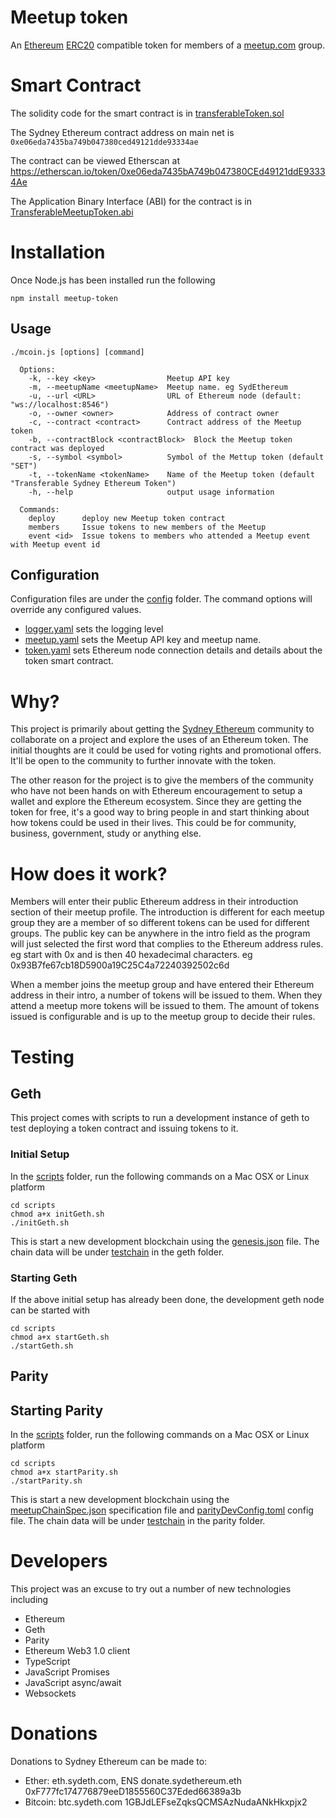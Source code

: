 # Meetup token
An [Ethereum](https://www.ethereum.org/) [ERC20](https://github.com/ethereum/EIPs/issues/20) compatible token for members of a [meetup.com](http://www.meetup.com/) group.

# Smart Contract
The solidity code for the smart contract is in [transferableToken.sol](./contracts/transferableToken.sol)

The Sydney Ethereum contract address on main net is `0xe06eda7435ba749b047380ced49121dde93334ae`

The contract can be viewed Etherscan at https://etherscan.io/token/0xe06eda7435bA749b047380CEd49121ddE93334Ae 

The Application Binary Interface (ABI) for the contract is in [TransferableMeetupToken.abi](./bin/contracts/TransferableMeetupToken.abi)

# Installation
Once Node.js has been installed run the following
```
npm install meetup-token
```

## Usage
```
./mcoin.js [options] [command]

  Options:
    -k, --key <key>                Meetup API key
    -m, --meetupName <meetupName>  Meetup name. eg SydEthereum
    -u, --url <URL>                URL of Ethereum node (default: "ws://localhost:8546")
    -o, --owner <owner>            Address of contract owner
    -c, --contract <contract>      Contract address of the Meetup token
    -b, --contractBlock <contractBlock>  Block the Meetup token contract was deployed
    -s, --symbol <symbol>          Symbol of the Mettup token (default "SET")
    -t, --tokenName <tokenName>    Name of the Meetup token (default "Transferable Sydney Ethereum Token")
    -h, --help                     output usage information

  Commands:
    deploy      deploy new Meetup token contract
    members     Issue tokens to new members of the Meetup
    event <id>  Issue tokens to members who attended a Meetup event with Meetup event id
```
## Configuration
Configuration files are under the [config](./config) folder. The command options will override any configured values.

* [logger.yaml](config/logger.yaml) sets the logging level
* [meetup.yaml](config/meetup.yaml) sets the Meetup API key and meetup name.
* [token.yaml](config/token.yaml) sets Ethereum node connection details and details about the token smart contract.

# Why?
This project is primarily about getting the [Sydney Ethereum](https://www.meetup.com/SydEthereum/) community to collaborate on a project and explore the uses of an Ethereum token. The initial thoughts are it could be used for voting rights and promotional offers. It'll be open to the community to further innovate with the token.

The other reason for the project is to give the members of the community who have not been hands on with Ethereum encouragement to setup a wallet and explore the Ethereum ecosystem. Since they are getting the token for free, it's a good way to bring people in and start thinking about how tokens could be used in their lives. This could be for community, business, government, study or anything else.

# How does it work?
Members will enter their public Ethereum address in their introduction section of their meetup profile. The introduction is different for each meetup group they are a member of so different tokens can be used for different groups.
The public key can be anywhere in the intro field as the program will just selected the first word that complies to the Ethereum address rules. eg start with 0x and is then 40 hexadecimal characters. eg 0x93B7fe67cb18D5900a19C25C4a72240392502c6d

When a member joins the meetup group and have entered their Ethereum address in their intro, a number of tokens will be issued to them. When they attend a meetup more tokens will be issued to them. The amount of tokens issued is configurable and is up to the meetup group to decide their rules.

# Testing
## Geth
This project comes with scripts to run a development instance of geth to test deploying a token contract and issuing tokens to it.

### Initial Setup
In the [scripts](./scripts) folder, run the following commands on a Mac OSX or Linux platform
```
cd scripts
chmod a+x initGeth.sh
./initGeth.sh
```

This is start a new development blockchain using the [genesis.json](./scripts/genesis.json) file. The chain data will be under [testchain](./testchain) in the geth folder.

### Starting Geth
If the above initial setup has already been done, the development geth node can be started with
```
cd scripts
chmod a+x startGeth.sh
./startGeth.sh
```

## Parity

## Starting Parity
In the [scripts](./scripts) folder, run the following commands on a Mac OSX or Linux platform
```
cd scripts
chmod a+x startParity.sh
./startParity.sh
```

This is start a new development blockchain using the [meetupChainSpec.json](./scripts/meetupChainSpec.json) specification file and [parityDevConfig.toml](./scripts/parityDevConfig.toml) config file. The chain data will be under [testchain](./testchain) in the parity folder.

# Developers
This project was an excuse to try out a number of new technologies including
* Ethereum
* Geth
* Parity
* Ethereum Web3 1.0 client
* TypeScript
* JavaScript Promises
* JavaScript async/await
* Websockets

# Donations
Donations to Sydney Ethereum can be made to:
* Ether: eth.sydeth.com, ENS donate.sydethereum.eth 0xF777fc174776879eeD1855560C37Eded66389a3b
* Bitcoin: btc.sydeth.com 1GBJdLEFseZqksQCMSAzNudaANkHkxpjx2